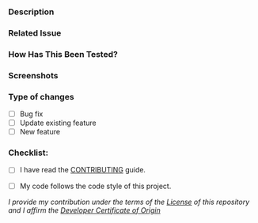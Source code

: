 <!--- Provide a general summary of your changes in the Title above -->

### Description
<!--- Describe your changes in detail and describe
why this change is needed and what does this solve -->

### Related Issue
<!--- If you are implementing a new enchancement 
or fixing a bug you should first open an issue 
regarding that then after discussion link it here -->


### How Has This Been Tested?
<!--- Please describe in detail how you tested your changes. -->
<!--- Include details of your testing environment, and the tests you ran to -->

### Screenshots
<!-- Add screenshots if possible -->

### Type of changes
<!--- What types of changes does your PR introduce? Put an 'x' in the box that apply eg: - [x] Bug fix -->
- [ ] Bug fix
- [ ] Update existing feature
- [ ] New feature

### Checklist:
<!--- Go over all the following points, and put an 'x' in all the boxes that apply. -->
<!--- If you're unsure about any of these, don't hesitate to ask. -->
- [ ] I have read the [CONTRIBUTING](https://vorta.borgbase.com/contributing/) guide.
- [ ] My code follows the code style of this project.


*I provide my contribution under the terms of the [License](https://github.com/VandalByte/snapbooth/blob/main/LICENSE)  of this repository and I affirm the [Developer Certificate of Origin](https://developercertificate.org/)*

